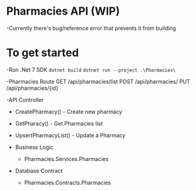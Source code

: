 # Pharmacies API (WIP)
-Currently there's bug/reference error that prevents it from building

# To get started 
-Run .Net 7 SDK
`dotnet build` 
`dotnet run --project .\Pharmacies\`

-Pharmacies Route 
GET /api/pharmacies/list
POST /api/pharmacies/
PUT /api/pharmacies/{id} 

-API Controller
  - CreatePharmacy() - Create new pharmacy
  - GetPharacy() - Get Pharmacies list
  - UpsertPharmacyList() - Update a Pharmacy

- Business Logic
  - Pharmacies.Services.Pharmacies
 
- Database Contract
  - Pharmacies.Contracts.Pharmacies

